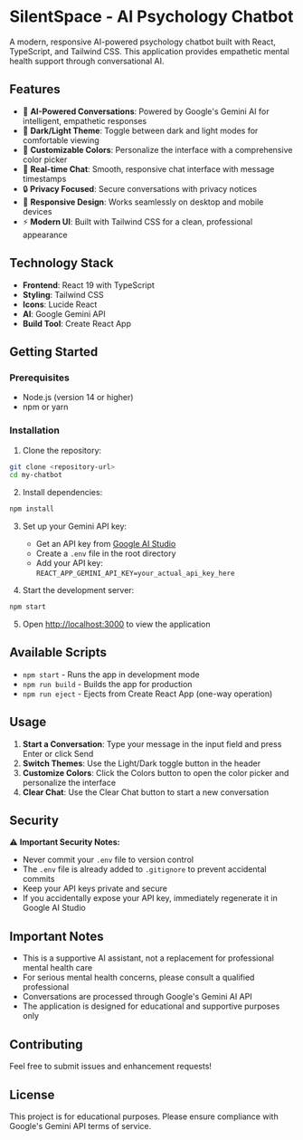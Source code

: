 # SilentSpace - AI Psychology Chatbot

A modern, responsive AI-powered psychology chatbot built with React, TypeScript, and Tailwind CSS. This application provides empathetic mental health support through conversational AI.

## Features

- 🤖 **AI-Powered Conversations**: Powered by Google's Gemini AI for intelligent, empathetic responses
- 🌙 **Dark/Light Theme**: Toggle between dark and light modes for comfortable viewing
- 🎨 **Customizable Colors**: Personalize the interface with a comprehensive color picker
- 💬 **Real-time Chat**: Smooth, responsive chat interface with message timestamps
- 🔒 **Privacy Focused**: Secure conversations with privacy notices
- 📱 **Responsive Design**: Works seamlessly on desktop and mobile devices
- ⚡ **Modern UI**: Built with Tailwind CSS for a clean, professional appearance

## Technology Stack

- **Frontend**: React 19 with TypeScript
- **Styling**: Tailwind CSS
- **Icons**: Lucide React
- **AI**: Google Gemini API
- **Build Tool**: Create React App

## Getting Started

### Prerequisites

- Node.js (version 14 or higher)
- npm or yarn

### Installation

1. Clone the repository:
```bash
git clone <repository-url>
cd my-chatbot
```

2. Install dependencies:
```bash
npm install
```

3. Set up your Gemini API key:
   - Get an API key from [Google AI Studio](https://makersuite.google.com/app/apikey)
   - Create a `.env` file in the root directory
   - Add your API key: `REACT_APP_GEMINI_API_KEY=your_actual_api_key_here`

4. Start the development server:
```bash
npm start
```

5. Open [http://localhost:3000](http://localhost:3000) to view the application

## Available Scripts

- `npm start` - Runs the app in development mode
- `npm run build` - Builds the app for production
- `npm run eject` - Ejects from Create React App (one-way operation)

## Usage

1. **Start a Conversation**: Type your message in the input field and press Enter or click Send
2. **Switch Themes**: Use the Light/Dark toggle button in the header
3. **Customize Colors**: Click the Colors button to open the color picker and personalize the interface
4. **Clear Chat**: Use the Clear Chat button to start a new conversation

## Security

⚠️ **Important Security Notes:**
- Never commit your `.env` file to version control
- The `.env` file is already added to `.gitignore` to prevent accidental commits
- Keep your API keys private and secure
- If you accidentally expose your API key, immediately regenerate it in Google AI Studio

## Important Notes

- This is a supportive AI assistant, not a replacement for professional mental health care
- For serious mental health concerns, please consult a qualified professional
- Conversations are processed through Google's Gemini AI API
- The application is designed for educational and supportive purposes only

## Contributing

Feel free to submit issues and enhancement requests!

## License

This project is for educational purposes. Please ensure compliance with Google's Gemini API terms of service.

